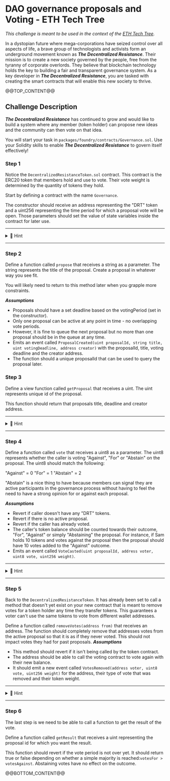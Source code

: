 # DAO governance proposals and Voting - ETH Tech Tree
*This challenge is meant to be used in the context of the [ETH Tech Tree](https://github.com/BuidlGuidl/eth-tech-tree).*

In a dystopian future where mega-corporations have seized control over all aspects of life, a brave group of technologists and activists form an underground movement known as **_The Decentralized Resistance_**. Their mission is to create a new society governed by the people, free from the tyranny of corporate overlords. They believe that blockchain technology holds the key to building a fair and transparent governance system. As a key developer in **_The Decentralized Resistance_**, you are tasked with creating the smart contracts that will enable this new society to thrive.

@@TOP_CONTENT@@

## Challenge Description

**_The Decentralized Resistance_** has continued to grow and would like to build a system where any member (token holder) can propose new ideas and the community can then vote on that idea.

You will start your task in `packages/foundry/contracts/Governance.sol`. Use your Solidity skills to enable **_The Decentralized Resistance_** to govern itself effectively! 

### Step 1
Notice the `DecentralizedResistanceToken.sol` contract. This contract is the ERC20 token that members hold and use to vote. Their vote weight is determined by the quantity of tokens they hold.

Start by defining a contract with the name `Governance`.

The constructor should receive an address representing the "DRT" token and a uint256 representing the time period for which a proposal vote will be open. Those parameters should set the value of state variables inside the contract for later use.

---

<details markdown='1'>
<summary>🔎 Hint</summary>

```solidity
  contract Governance {
    ...
    constructor(address _tokenAddress, uint256 _votingPeriod) {
        // "token" and "votingPeriod" state variables should be defined somewhere in the contract
        token = _tokenAddress;
        votingPeriod =  _votingPeriod;
    }
    ...
  }
```
</details>

---

### Step 2
Define a function called `propose` that receives a string as a parameter. The string represents the title of the proposal. Create a proposal in whatever way you see fit.

You will likely need to return to this method later when you grapple more constraints. 

***Assumptions***
- Proposals should have a set deadline based on the votingPeriod (set in the constructor).
- Only one proposal can be active at any point in time - no overlapping vote periods.
- However, it is fine to queue the next proposal but no more than one proposal should be in the queue at any time.
- Emits an event called `ProposalCreated(uint proposalId, string title, uint votingDeadline, address creator)` with the proposalId, title, voting deadline and the creator address.
- The function should a unique proposalId that can be used to query the proposal later.

### Step 3
Define a view function called `getProposal` that receives a uint. The uint represents unique id of the proposal.

This function should return that proposals title, deadline and creator address.

---

<details markdown='1'>
<summary>🔎 Hint</summary>
This highly depends on how you are storing your proposal data but just make sure the function returns a tuple like this:

```solidity
    function getProposal(uint id) public view returns (string memory title, uint deadline, address creator) {
        // Set values for title, deadline and creator however you like
    }
```
</details>

---

### Step 4
Define a function called `vote` that receives a uint8 as a parameter. The uint8 represents whether the caller is voting "Against", "For" or "Abstain" on the proposal. The uint8 should match the following:

"Against" = 0
"For" = 1
"Abstain" = 2

"Abstain" is a nice thing to have because members can signal they are active participants in the governance process without having to feel the need to have a strong opinion for or against each proposal.

***Assumptions***
- Revert if caller doesn't have any "DRT" tokens.
- Revert if there is no active proposal.
- Revert if the caller has already voted.
- The caller's token balance should be counted towards their outcome, "For", "Against" or simply "Abstaining" the proposal. For instance, if Sam holds 10 tokens and votes against the proposal then the proposal should have 10 votes added to the "Against" outcome.
- Emits an event called `VoteCasted(uint proposalId, address voter, uint8 vote, uint256 weight)`.

---

<details markdown='1'>
<summary>🔎 Hint</summary>
In light of the idea of an active and queued proposal existing you might find it helpful to check if the active proposal is still within the deadline and if not, set the queued proposal as the new active proposal. This might need to happen from more than one function in your contract...
</details>

---

### Step 5
Back to the `DecentralizedResistanceToken`. It has already been set to call a method that doesn't yet exist on your new contract that is meant to remove votes for a token holder any time they transfer tokens. This guarantees a voter can't use the same tokens to vote from different wallet addresses.

Define a function called `removeVotes(address from)` that receives an address. The function should completely remove that addresses votes from the active proposal so that it is as if they never voted. This should not impact votes they had for past proposals.
***Assumptions***
- This method should revert if it isn't being called by the token contract.
- The address should be able to call the voting contract to vote again with their new balance. 
- It should emit a new event called `VotesRemoved(address voter, uint8 vote, uint256 weight)` for the address, their type of vote that was removed and their token weight.

---

<details markdown='1'>
<summary>🔎 Hint</summary>
You can find the number of votes to remove by checking their token balance as this is called before moving them. You may need to update the `vote` function with a way to track which way the address voted so you know which to remove the votes from.
</details>

---

### Step 6
The last step is we need to be able to call a function to get the result of the vote.

Define a function called `getResult` that receives a uint representing the proposal id for which you want the result.

This function should revert if the vote period is not over yet. It should return true or false depending on whether a simple majority is reached:`votesFor > votesAgainst`. Abstaining votes have no effect on the outcome.

@@BOTTOM_CONTENT@@